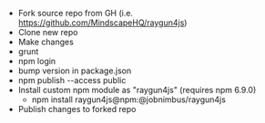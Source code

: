 * Fork source repo from GH (i.e. https://github.com/MindscapeHQ/raygun4js)
* Clone new repo
* Make changes
* grunt
* npm login
* bump version in package.json
* npm publish --access public
* Install custom npm module as "raygun4js" (requires npm 6.9.0)
  * npm install raygun4js@npm:@jobnimbus/raygun4js
* Publish changes to forked repo
